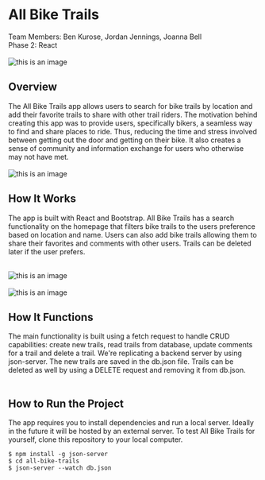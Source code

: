 # All Bike Trails
Team Members: Ben Kurose, Jordan Jennings, Joanna Bell
</br>
Phase 2: React
</br>
</br>
![this is an image](../public/roomspage.gif)

## Overview
The All Bike Trails app allows users to search for bike trails by location and add their favorite trails to share with other trail riders. The motivation behind creating this app was to provide users, specifically bikers, a seamless way to find and share places to ride. Thus, reducing the time and stress involved between getting out the door and getting on their bike. It also creates a sense of community and information exchange for users who otherwise may not have met.
</br>
</br>
![this is an image](./src/assets/Screen%20Shot%202022-09-15%20at%2010.15.38%20PM.png)

## How It Works
The app is built with React and Bootstrap. All Bike Trails has a search functionality on the homepage that filters bike trails to the users preference based on location and name. Users can also add bike trails allowing them to share their favorites and comments with other users. Trails can be deleted later if the user prefers.
</br>
</br>

![this is an image](./src/assets/Screen%20Shot%202022-09-15%20at%2010.18.29%20PM.png)
</br>
</br>
![this is an image](./src/assets/Screen%20Shot%202022-09-16%20at%209.32.21%20AM.png)

## How It Functions
The main functionality is built using a fetch request to handle CRUD capabilities: create new trails, read trails from database, update comments for a trail and delete a trail. We're replicating a backend server by using json-server. The new trails are saved in the db.json file. Trails can be deleted as well by using a DELETE request and removing it from db.json.
</br>
</br>

## How to Run the Project
The app requires you to install dependencies and run a local server. Ideally in the future it will be hosted by an external server. To test All Bike Trails for yourself, clone this repository to your local computer. 

```
$ npm install -g json-server
$ cd all-bike-trails
$ json-server --watch db.json
```

</br>
